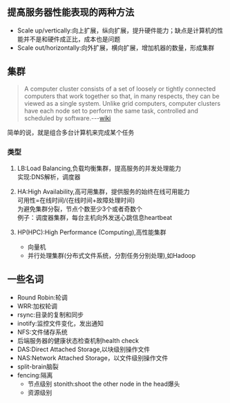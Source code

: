 ## 提高服务器性能表现的两种方法

- Scale up/vertically:向上扩展，纵向扩展，提升硬件能力；缺点是计算机的性能并不是和硬件成正比，成本也是问题  
- Scale out/horizontally:向外扩展，横向扩展，增加机器的数量，形成集群

## 集群

> A computer cluster consists of a set of loosely or tightly connected computers that work together so that, in many respects, they can be viewed as a single system. Unlike grid computers, computer clusters have each node set to perform the same task, controlled and scheduled by software.---[wiki](https://en.wikipedia.org/wiki/Computer_cluster)

简单的说，就是组合多台计算机来完成某个任务

### 类型

1. LB:Load Balancing,负载均衡集群，提高服务的并发处理能力  
    实现:DNS解析，调度器

2. HA:High Availability,高可用集群，提供服务的始终在线可用能力  
    可用性=在线时间/(在线时间+故障处理时间)  
    为避免集群分裂，节点个数至少3个或者奇数个  
    例子：调度器集群，每台主机向外发送心跳信息heartbeat

3. HP(HPC):High Performance (Computing),高性能集群  
    - 向量机
    - 并行处理集群(分布式文件系统，分割任务分别处理),如Hadoop

## 一些名词

- Round Robin:轮调
- WRR:加权轮调
- rsync:目录的复制和同步
- inotify:监控文件变化，发出通知
- NFS:文件储存系统  
- 后端服务器的健康状态检查机制health check  
- DAS:Direct Attached Storage,以块级别操作文件
- NAS:Network Attached Storage，以文件级别操作文件
- split-brain脑裂
- fencing:隔离
    - 节点级别 stonith:shoot the other node in the head爆头  
    - 资源级别